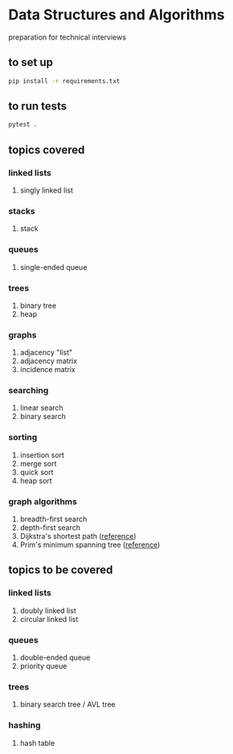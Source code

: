 # Data Structures and Algorithms

preparation for technical interviews

## to set up

```bash
pip install -r requirements.txt
```

## to run tests

```bash
pytest .
```

## topics covered

### linked lists

1. singly linked list

### stacks

1. stack

### queues

1. single-ended queue

### trees

1. binary tree
2. heap

### graphs

1. adjacency "list"
2. adjacency matrix
3. incidence matrix

### searching

1. linear search
2. binary search

### sorting

1. insertion sort
2. merge sort
3. quick sort
4. heap sort

### graph algorithms

1. breadth-first search
2. depth-first search
3. Dijkstra's shortest path ([reference](https://www.101computing.net/dijkstras-shortest-path-algorithm/))
4. Prim's minimum spanning tree ([reference](https://coderbyte.com/algorithm/find-minimum-spanning-tree-using-prims-algorithm))

## topics to be covered

### linked lists

1. doubly linked list
2. circular linked list

### queues

1. double-ended queue
2. priority queue

### trees

1. binary search tree / AVL tree

### hashing

1. hash table
